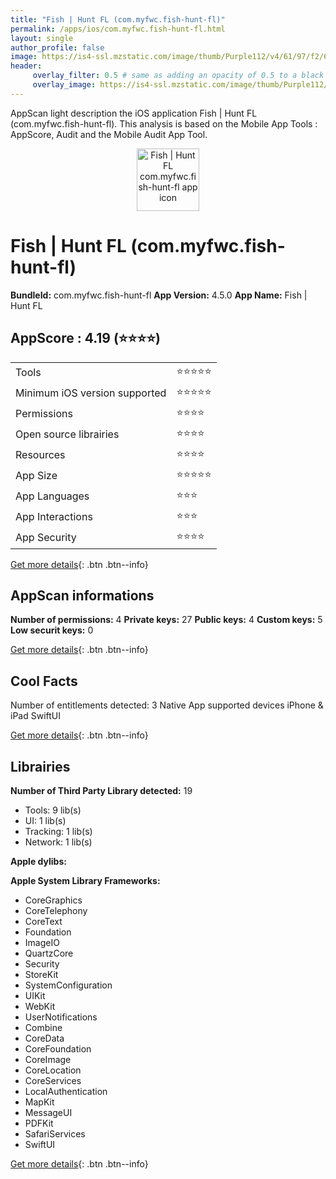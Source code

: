 ```yaml
---
title: "Fish | Hunt FL (com.myfwc.fish-hunt-fl)"
permalink: /apps/ios/com.myfwc.fish-hunt-fl.html
layout: single
author_profile: false
image: https://is4-ssl.mzstatic.com/image/thumb/Purple112/v4/61/97/f2/6197f2bd-839d-babc-b462-0b9fe4db9562/AppIcon-0-1x_U007emarketing-0-7-0-85-220.png/512x512bb.jpg
header: 
     overlay_filter: 0.5 # same as adding an opacity of 0.5 to a black background
     overlay_image: https://is4-ssl.mzstatic.com/image/thumb/Purple112/v4/61/97/f2/6197f2bd-839d-babc-b462-0b9fe4db9562/AppIcon-0-1x_U007emarketing-0-7-0-85-220.png/512x512bb.jpg
---
```

AppScan light description the iOS application Fish | Hunt FL (com.myfwc.fish-hunt-fl). This analysis is based on the Mobile App Tools : AppScore, Audit and the Mobile Audit App Tool.

  
  
<div style="text-align: center;"><img src="https://is4-ssl.mzstatic.com/image/thumb/Purple112/v4/61/97/f2/6197f2bd-839d-babc-b462-0b9fe4db9562/AppIcon-0-1x_U007emarketing-0-7-0-85-220.png/512x512bb.jpg" width="100" height="100" alt="Fish | Hunt FL com.myfwc.fish-hunt-fl app icon"></div>  
  
# Fish | Hunt FL (com.myfwc.fish-hunt-fl)

**BundleId:** com.myfwc.fish-hunt-fl
**App Version:** 4.5.0
**App Name:** Fish | Hunt FL


## AppScore : 4.19 (⭐️⭐️⭐️⭐️) 

<table>
<tr><td> Tools </td><td> ⭐️⭐️⭐️⭐️⭐️ </td></tr>
<tr><td> Minimum iOS version supported </td><td> ⭐️⭐️⭐️⭐️⭐️ </td></tr>
<tr><td> Permissions </td><td> ⭐️⭐️⭐️⭐️ </td></tr>
<tr><td> Open source librairies </td><td> ⭐️⭐️⭐️⭐️ </td></tr>
<tr><td> Resources </td><td> ⭐️⭐️⭐️⭐️ </td></tr>
<tr><td> App Size </td><td> ⭐️⭐️⭐️⭐️⭐️ </td></tr>
<tr><td> App Languages </td><td> ⭐️⭐️⭐️ </td></tr>
<tr><td> App Interactions </td><td> ⭐️⭐️⭐️ </td></tr>
<tr><td> App Security </td><td> ⭐️⭐️⭐️⭐️ </td></tr>
</table>

[Get more details](/pricing.html){: .btn .btn--info}  
  
## AppScan informations 

**Number of permissions:** 4
**Private keys:** 27
**Public keys:** 4
**Custom keys:** 5
**Low securit keys:** 0
  
[Get more details](/pricing.html){: .btn .btn--info}

## Cool Facts

Number of entitlements detected: 3
Native App
supported devices iPhone & iPad
SwiftUI
  
[Get more details](/pricing.html){: .btn .btn--info}

## Librairies 
**Number of Third Party Library detected:** 19
- Tools: 9 lib(s)
- UI: 1 lib(s)
- Tracking: 1 lib(s)
- Network: 1 lib(s)

**Apple dylibs:**


**Apple System Library Frameworks:**
- CoreGraphics
- CoreTelephony
- CoreText
- Foundation
- ImageIO
- QuartzCore
- Security
- StoreKit
- SystemConfiguration
- UIKit
- WebKit
- UserNotifications
- Combine
- CoreData
- CoreFoundation
- CoreImage
- CoreLocation
- CoreServices
- LocalAuthentication
- MapKit
- MessageUI
- PDFKit
- SafariServices
- SwiftUI


  
[Get more details](/pricing.html){: .btn .btn--info}

